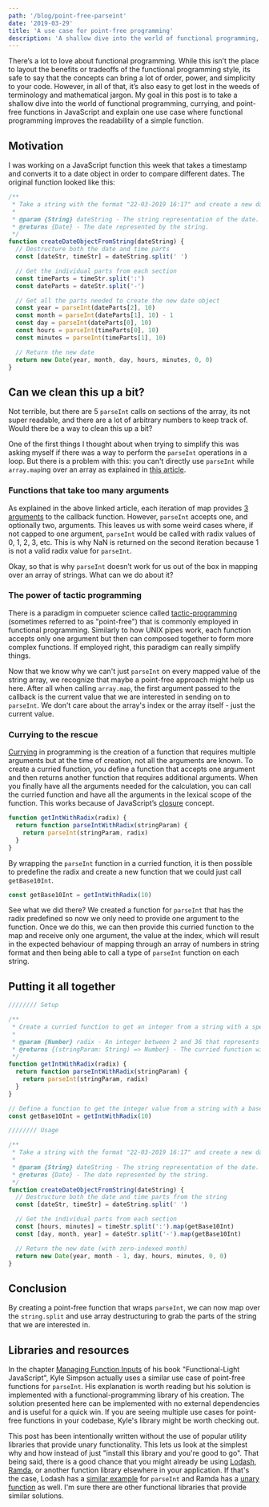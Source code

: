 ```yaml
---
path: '/blog/point-free-parseint'
date: '2019-03-29'
title: 'A use case for point-free programming'
description: 'A shallow dive into the world of functional programming, currying, and point-free functions in JavaScript and explain one use case where functional programming improves the readability of a simple function.'
---
```


There’s a lot to love about functional programming. While this isn’t the place to layout the benefits or tradeoffs of the functional programming style, its safe to say that the concepts can bring a lot of order, power, and simplicity to your code. However, in all of that, it’s also easy to get lost in the weeds of terminology and mathematical jargon. My goal in this post is to take a shallow dive into the world of functional programming, currying, and point-free functions in JavaScript and explain one use case where functional programming improves the readability of a simple function.

## Motivation

I was working on a JavaScript function this week that takes a timestamp and converts it to a date object in order to compare different dates. The original function looked like this:

```js
/**
 * Take a string with the format "22-03-2019 16:17" and create a new date object with it.
 *
 * @param {String} dateString - The string representation of the date.
 * @returns {Date} - The date represented by the string.
 */
function createDateObjectFromString(dateString) {
  // Destructure both the date and time parts
  const [dateStr, timeStr] = dateString.split(' ')

  // Get the individual parts from each section
  const timeParts = timeStr.split(':')
  const dateParts = dateStr.split('-')

  // Get all the parts needed to create the new date object
  const year = parseInt(dateParts[2], 10)
  const month = parseInt(dateParts[1], 10) - 1
  const day = parseInt(dateParts[0], 10)
  const hours = parseInt(timeParts[0], 10)
  const minutes = parseInt(timeParts[1], 10)

  // Return the new date
  return new Date(year, month, day, hours, minutes, 0, 0)
}
```

## Can we clean this up a bit?

Not terrible, but there are 5 `parseInt` calls on sections of the array, its not super readable, and there are a lot of arbitrary numbers to keep track of. Would there be a way to clean this up a bit?

One of the first things I thought about when trying to simplify this was asking myself if there was a way to perform the `parseInt` operations in a loop. But there is a problem with this: you can't directly use `parseInt` while `array.map`ing over an array as explained in [this article](https://raddevon.com/articles/cant-use-parseint-map-javascript).

### Functions that take too many arguments

As explained in the above linked article, each iteration of map provides [3 arguments](https://developer.mozilla.org/en-US/docs/Web/JavaScript/Reference/Global_Objects/Array/map#Syntax) to the callback function. However, `parseInt` accepts one, and optionally two, arguments. This leaves us with some weird cases where, if not capped to one argument, `parseInt` would be called with radix values of 0, 1, 2, 3, etc. This is why NaN is returned on the second iteration because 1 is not a valid radix value for `parseInt`.

Okay, so that is why `parseInt` doesn’t work for us out of the box in mapping over an array of strings. What can we do about it?

### The power of tactic programming

There is a paradigm in compueter science called [tactic-programming](https://en.wikipedia.org/wiki/Tacit_programming) (sometimes referred to as "point-free") that is commonly employed in functional programming. Similarly to how UNIX pipes work, each function accepts only one argument but then can composed together to form more complex functions. If employed right, this paradigm can really simplify things.

Now that we know why we can't just `parseInt` on every mapped value of the string array, we recognize that maybe a point-free approach might help us here. After all when calling `array.map`, the first argument passed to the callback is the current value that we are interested in sending on to `parseInt`. We don't care about the array's index or the array itself - just the current value.

### Currying to the rescue

[Currying](https://medium.com/javascript-scene/curry-and-function-composition-2c208d774983) in programming is the creation of a function that requires multiple arguments but at the time of creation, not all the arguments are known. To create a curried function, you define a function that accepts one argument and then returns another function that requires additional arguments. When you finally have all the arguments needed for the calculation, you can call the curried function and have all the arguments in the lexical scope of the function. This works because of JavaScript’s [closure](https://medium.com/javascript-scene/master-the-javascript-interview-what-is-a-closure-b2f0d2152b36) concept.

```js
function getIntWithRadix(radix) {
  return function parseIntWithRadix(stringParam) {
    return parseInt(stringParam, radix)
  }
}
```

By wrapping the `parseInt` function in a curried function, it is then possible to predefine the radix and create a new function that we could just call `getBase10Int`.

```js
const getBase10Int = getIntWithRadix(10)
```

See what we did there? We created a function for `parseInt` that has the radix predefined so now we only need to provide one argument to the function. Once we do this, we can then provide this curried function to the map and receive only one argument, the value at the index, which will result in the expected behaviour of mapping through an array of numbers in string format and then being able to call a type of `parseInt` function on each string.

## Putting it all together

```js
//////// Setup

/**
 * Create a curried function to get an integer from a string with a specified radix.
 *
 * @param {Number} radix - An integer between 2 and 36 that represents the radix of the string.
 * @returns {(stringParam: String) => Number} - The curried function with one argument.
 */
function getIntWithRadix(radix) {
  return function parseIntWithRadix(stringParam) {
    return parseInt(stringParam, radix)
  }
}

// Define a function to get the integer value from a string with a base 10 radix
const getBase10Int = getIntWithRadix(10)

//////// Usage

/**
 * Take a string with the format "22-03-2019 16:17" and create a new date object with it.
 *
 * @param {String} dateString - The string representation of the date.
 * @returns {Date} - The date represented by the string.
 */
function createDateObjectFromString(dateString) {
  // Destructure both the date and time parts from the string
  const [dateStr, timeStr] = dateString.split(' ')

  // Get the individual parts from each section
  const [hours, minutes] = timeStr.split(':').map(getBase10Int)
  const [day, month, year] = dateStr.split('-').map(getBase10Int)

  // Return the new date (with zero-indexed month)
  return new Date(year, month - 1, day, hours, minutes, 0, 0)
}
```

## Conclusion

By creating a point-free function that wraps `parseInt`, we can now map over the `string.split` and use array destructuring to grab the parts of the string that we are interested in.

## Libraries and resources

In the chapter [Managing Function Inputs](https://github.com/getify/Functional-Light-JS/blob/master/manuscript/ch3.md/#no-points) of his book "Functional-Light JavaScript", Kyle Simpson actually uses a similar use case of point-free functions for `parseInt`. His explanation is worth reading but his solution is implemented with a functional-programming library of his creation. The solution presented here can be implemented with no external dependencies and is useful for a quick win. If you are seeing multiple use cases for point-free functions in your codebase, Kyle's library might be worth checking out.

This post has been intentionally written without the use of popular utility libraries that provide unary functionality. This lets us look at the simplest why and how instead of just "install this library and you're good to go". That being said, there is a good chance that you might already be using [Lodash](https://lodash.com/), [Ramda](https://ramdajs.com/), or another function library elsewhere in your application. If that's the case, Lodash has a [similar example](https://github.com/lodash/lodash/wiki/FP-Guide#capped-iteratee-arguments) for `parseInt` and Ramda has a [unary function](https://ramdajs.com/docs/#unary) as well. I'm sure there are other functional libraries that provide similar solutions.
